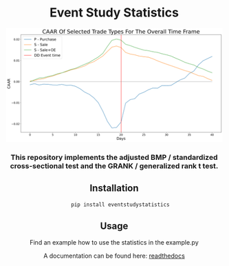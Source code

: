 <div align="center">

# Event Study Statistics
<img src="files/logo.png" alt="icon" width="600"/>



### This repository implements the adjusted BMP / standardized cross-sectional test and the GRANK / generalized rank t test.

## Installation

```
    pip install eventstudystatistics
```

## Usage

Find an example how to use the statistics in the example.py

A documentation can be found here: [readthedocs](https://event-study-statistics.readthedocs.io/en/latest/autoapi/latest/eventstudystatistics/index.html#module-latest.eventstudystatistics)